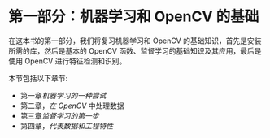 # 第一部分：机器学习和 OpenCV 的基础

<!-- ch 1~4 -->

在这本书的第一部分，我们将复习机器学习和 OpenCV 的基础知识，首先是安装所需的库，然后是基本的 OpenCV 函数、监督学习的基础知识及其应用，最后是使用 OpenCV 进行特征检测和识别。

本节包括以下章节:

*   第一章*机器学习的一种尝试*
*   第二章，*在 OpenCV* 中处理数据
*   第三章*监督学习的第一步*
*   第四章，*代表数据和工程特性*